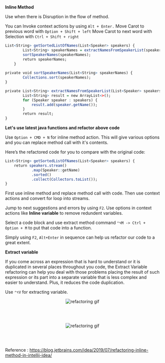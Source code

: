 **Inline Method**

Use when there is Disruption in the flow of method.

You can Invoke context actions by using `Alt + Enter.`
Move Carot to previous word with `Option + Shift + left`
Move Carot to next word with Selection with `Ctrl + Shift + right`

```r
List<String> getSortedListOfNames(List<Speaker> speakers) {
        List<String> speakerNames = extractNamesFromSpeakerList(speakers);
        sortSpeakerNames(speakerNames);
        return speakerNames;
    }
 
private void sortSpeakerNames(List<String> speakerNames) {
        Collections.sort(speakerNames);
}

private List<String> extractNamesFromSpeakerList(List<Speaker> speakers) {
        List<String> result = new ArrayList<>();
        for (Speaker speaker : speakers) {
            result.add(speaker.getName());
        }
        return result;
}
```

**Let's use latest java functions and refactor above code**

Use `Option + CMD + N` for inline method action. This will give various options and you can replace method call with it's contents.

Here’s the refactored code for you to compare with the original code:

```r
List<String> getSortedListOfNames(List<Speaker> speakers) {
    return speakers.stream()
            .map(Speaker::getName)
            .sorted()
            .collect(Collectors.toList());
}
```

First use inline method and replace method call with code. Then use context actions and convert for loop into streams. 

Jump to next suggestions and errors by using `F2`. Use options in context actions like **Inline variable** to remove redundent variables.

Select a code block and use extract method command `⌃⌥M -> Ctrl + Option + M` to put that code into a function. 

Simply using `F2`, `Alt+Enter` in sequence can help us refactor our code to a great extent.

**Extract variable**

If you come across an expression that is hard to understand or it is duplicated in several places throughout you code, the Extract Variable refactoring can help you deal with those problems placing the result of such expression or its part into a separate variable that is less complex and easier to understand. Plus, it reduces the code duplication.

Use `⌃⌥V` for extracting variable.

<div style="text-align:center;">
    <img src="http://techdesserts.com/img/inline-method-refactoring-2.gif" alt="refactoring gif">
</div>

<br/><br/>

<div style="text-align:center;">
    <img src="http://techdesserts.com/img/inline-method-refactoring-3.gif" alt="refactoring gif">
</div>

<br/><br/>

Reference : https://blog.jetbrains.com/idea/2019/07/refactoring-inline-method-in-intellij-idea/

<br/>
